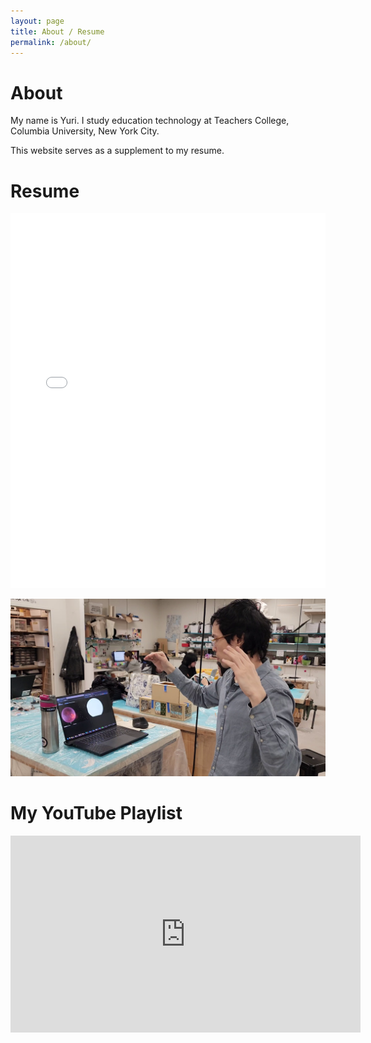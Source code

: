 ```yaml
---
layout: page
title: About / Resume
permalink: /about/
---
```


# About

My name is Yuri. I study education technology at Teachers College, Columbia University, New York City.

This website serves as a supplement to my resume.

# Resume

<iframe src="/media/mgushiken%20resume%202023-06-06.pdf" width="100%" height="600px" frameborder="0" scrolling="no"></iframe>

![Self Image](/media/self01.png)

# My YouTube Playlist

<iframe width="560" height="315" src="https://www.youtube.com/embed/videoseries?si=fSGrDuqwZQrCWmfQ&amp;list=PLdym82qNzw3zQhX2Qt44BBAG_QMeUlLpw" title="YouTube video player" frameborder="0" allow="accelerometer; autoplay; clipboard-write; encrypted-media; gyroscope; picture-in-picture; web-share" referrerpolicy="strict-origin-when-cross-origin" allowfullscreen></iframe>
